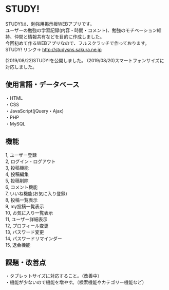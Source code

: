 # STUDY!
STUDY!は、勉強用掲示板WEBアプリです。  
ユーザーの勉強の学習記録(内容・時間・コメント)、勉強のモチベーション維持、仲間と情報共有などを目的に作成しました。  
今回初めて作るWEBアプリなので、フルスクラッチで作っております。  
STUDY! リンク→ http://studysns.sakura.ne.jp  

(2019/08/22)STUDY!を公開しました。
(2019/08/20)スマートフォンサイズに対応しました。  

## 使用言語・データベース  
・HTML  
・CSS  
・JavaScript(jQuery・Ajax)  
・PHP  
・MySQL  

## 機能  
1, ユーザー登録  
2, ログイン・ログアウト  
3, 投稿機能  
4, 投稿編集  
5, 投稿削除  
6, コメント機能  
7, いいね機能(お気に入り登録)  
8, 投稿一覧表示  
9, my投稿一覧表示  
10, お気に入り一覧表示  
11, ユーザー詳細表示  
12, プロフィール変更  
13, パスワード変更  
14, パスワードリマインダー  
15, 退会機能  

## 課題・改善点  
・タブレットサイズに対応すること。（改善中）  
・機能が少ないので機能を増やす。（検索機能やカテゴリー機能など）  
